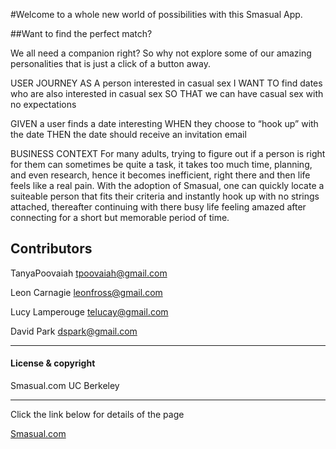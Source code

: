#Welcome to a whole new world of possibilities with this Smasual App.


##Want to find the perfect match?

We all need a companion right? So why not explore some of our amazing personalities that is just a click of a button away.

USER JOURNEY 
AS A person interested in casual sex
I WANT TO find dates who are also interested in casual sex
SO THAT we can have casual sex with no expectations


GIVEN a user finds a date interesting
WHEN they choose to “hook up” with the date
THEN the date should receive an invitation email


BUSINESS CONTEXT For many adults, trying to figure out if a person is right for them can sometimes be quite a task, it takes too much time, planning, and even research, hence it becomes inefficient, right there and then life feels like a real pain. With the adoption of Smasual, one can quickly locate a suiteable person that fits their criteria and instantly hook up with no strings attached, thereafter continuing with there busy life feeling amazed after connecting for a short but memorable period of time.


## Contributors

TanyaPoovaiah <tpoovaiah@gmail.com>

Leon Carnagie <leonfross@gmail.com>

Lucy Lamperouge <telucay@gmail.com>

David Park <dspark@gmail.com>

---

#### License & copyright

Smasual.com UC Berkeley

---

Click the link below for details of the page

[Smasual.com](https://github.com/TheeLucyfer/Group-Project-2)
